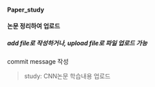 #### Paper_study

#### 논문 정리하여 업로드
##### add file로 작성하거나, upload file로 파일 업로드 가능

commit message 작성
> study: CNN논문 학습내용 업로드

